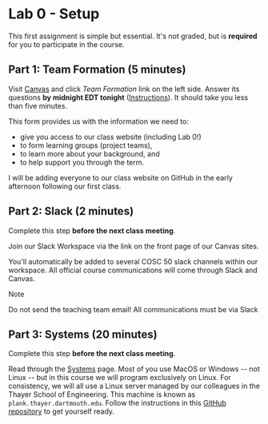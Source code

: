 # Lab 0 - Setup

This first assignment is simple but essential.
It's not graded, but is **required** for you to participate in the course.

## Part 1: Team Formation (5 minutes)

Visit [Canvas](https://canvas.dartmouth.edu/courses/71659) and click *Team Formation* link on the left side.
Answer its questions **by midnight EDT tonight** ([Instructions](https://services.dartmouth.edu/TDClient/1806/Portal/KB/ArticleDet?ID=128042)).
It should take you less than five minutes.

This form provides us with the information we need to:

- give you access to our class website (including Lab 0!)
- to form learning groups (project teams),
- to learn more about your background, and
- to help support you through the term.

I will be adding everyone to our class website on GitHub in the early afternoon following our first class.

<!--
## Part 1: Meet the prof! (2 minutes)
-->

<!-- @CHANGEME link -->

<!--
I want to meet you all! Please consider
[signing up](https://calendly.com/ccpalmer/chatz) on Calendly for a quick, 10-minute chat to introduce yourself and meet me ... I also hope to talk with many of you often in office hours throughout the term. The chat is optional.
-->

## Part 2: Slack (2 minutes)
Complete this step **before the next class meeting**.

Join our Slack Workspace via the link on the front page of our Canvas sites.

<!--
> [!NOTE]
> We have a single Slack workspace for the *two* sections of COSC 50 this term.
-->

You'll automatically be added to several COSC 50 slack channels within our workspace.
All official course communications will come through Slack and Canvas.

> [!NOTE]
> Do not send the teaching team email! All communications must be via Slack

## Part 3: Systems (20 minutes)
Complete this step **before the next class meeting**.

Read through the [Systems](https://github.com/CS50DartmouthFA2025/home/blob/main/logistics/systems.md) page.
Most of you use MacOS or Windows -- not Linux -- but in this course we will program exclusively on Linux.
For consistency, we will all use a Linux server managed by our colleagues in the Thayer School of Engineering.
This machine is known as `plank.thayer.dartmouth.edu`.
Follow the instructions in this [GitHub repository](https://github.com/CS50DartmouthFA2025/cs50-dev) to get yourself ready.
